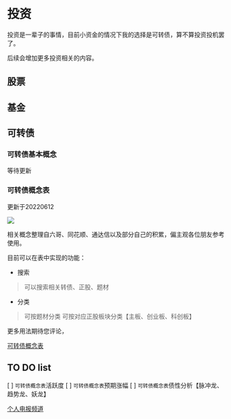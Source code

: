 # 投资

投资是一辈子的事情，目前小资金的情况下我的选择是可转债，算不算投资投机罢了。

后续会增加更多投资相关的内容。

## 股票

## 基金

## 可转债

### 可转债基本概念

等待更新

### 可转债概念表

更新于20220612

![](https://cdn.jsdelivr.net/gh/deserce/picgo@master/img/202206121533089.png)

相关概念整理自六哥、同花顺、通达信以及部分自己的积累，偏主观各位朋友参考使用。

目前可以在表中实现的功能：

- 搜索 

> 可以搜索相关转债、正股、题材

- 分类

> 可按题材分类
> 可按对应正股板块分类【主板、创业板、科创板】

更多用法期待您评论，

[可转债概念表](https://deserce.notion.site/cefead48102040dda3208a1f0bc86b35)

## TO DO list

 [ ] `可转债概念表`活跃度
 [ ] `可转债概念表`预期涨幅
 [ ] `可转债概念表`债性分析【脉冲龙、趋势龙、妖龙】

[个人电报频道](https://t.me/sanqiviews)
